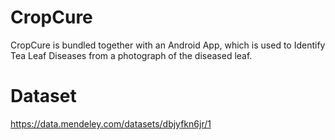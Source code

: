 # CropCure
CropCure is bundled together with an Android App, which is used to Identify Tea Leaf Diseases from a photograph of the diseased leaf.

# Dataset
https://data.mendeley.com/datasets/dbjyfkn6jr/1
